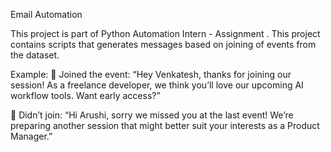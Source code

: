 Email Automation

This project is part of Python Automation Intern - Assignment . This project contains scripts that generates messages based on joining of events from the dataset.



Example:
🎉 Joined the event:
 “Hey Venkatesh, thanks for joining our session! As a freelance developer, we think you’ll love our upcoming AI workflow tools. Want early access?”

🙈 Didn’t join:
 “Hi Arushi, sorry we missed you at the last event! We’re preparing another session that might better suit your interests as a Product Manager.”

